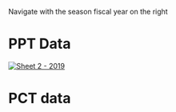 Navigate with the season fiscal year on the right

# PPT Data

<div class='tableauPlaceholder'
  id='viz1731023452339' style='position: relative'><noscript><a href='#'><img alt='Sheet 2 - 2019 ' src='https:&#47;&#47;public.tableau.com&#47;static&#47;images&#47;8G&#47;8GMD43544&#47;1_rss.png' style='border: none' /></a></noscript><object class='tableauViz'  style='display:none;'><param name='host_url' value='https%3A%2F%2Fpublic.tableau.com%2F' /> <param name='embed_code_version' value='3' /> <param name='path' value='shared&#47;8GMD43544' /> <param name='toolbar' value='yes' /><param name='static_image' value='https:&#47;&#47;public.tableau.com&#47;static&#47;images&#47;8G&#47;8GMD43544&#47;1.png' /> <param name='animate_transition' value='yes' /><param name='display_static_image' value='yes' /><param name='display_spinner' value='yes' /><param name='display_overlay' value='yes' /><param name='display_count' value='yes' /><param name='language' value='en-US' /><param name='filter' value='publish=yes' /></object></div>                
  
  <script type='text/javascript'>                    
    var divElement = document.getElementById('viz1731023452339');           
    var vizElement = divElement.getElementsByTagName('object')[0];                    vizElement.style.width='100%';vizElement.style.height=(divElement.offsetWidth*0.75)+'px';                    var scriptElement = document.createElement('script');                  
    scriptElement.src = 'https://public.tableau.com/javascripts/api/viz_v1.js';
  vizElement.parentNode.insertBefore(scriptElement, vizElement);               
</script>



# PCT data

<script type='module' src='https://public.tableau.com/javascripts/api/tableau.embedding.3.latest.min.js'>
</script><tableau-viz id='tableau-viz' src='https://public.tableau.com/views/PCT_1107/Sheet4' width='1235' height='558' hide-tabs toolbar='bottom' static-image='https://public.tableau.com/static/images/PC/PCT_1107/Sheet4/1_rss.png' animate-transition display-spinner display-overlay display-count ></tableau-viz>

